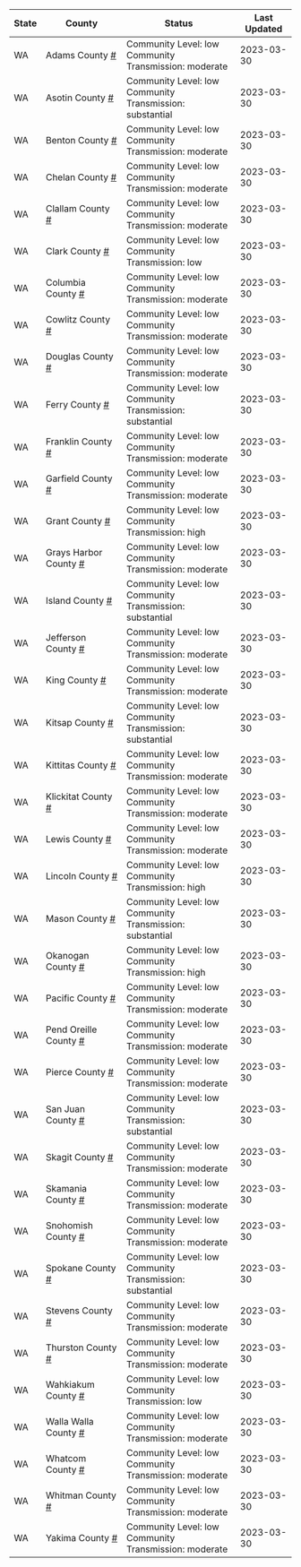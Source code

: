 State | County | Status | Last Updated
--- | --- | --- | --- 
WA | Adams County <a href="#adams_county">#</a> | <a name="adams_county"></a>Community Level: low<br/>Community Transmission: moderate | 2023-03-30
WA | Asotin County <a href="#asotin_county">#</a> | <a name="asotin_county"></a>Community Level: low<br/>Community Transmission: substantial | 2023-03-30
WA | Benton County <a href="#benton_county">#</a> | <a name="benton_county"></a>Community Level: low<br/>Community Transmission: moderate | 2023-03-30
WA | Chelan County <a href="#chelan_county">#</a> | <a name="chelan_county"></a>Community Level: low<br/>Community Transmission: moderate | 2023-03-30
WA | Clallam County <a href="#clallam_county">#</a> | <a name="clallam_county"></a>Community Level: low<br/>Community Transmission: moderate | 2023-03-30
WA | Clark County <a href="#clark_county">#</a> | <a name="clark_county"></a>Community Level: low<br/>Community Transmission: low | 2023-03-30
WA | Columbia County <a href="#columbia_county">#</a> | <a name="columbia_county"></a>Community Level: low<br/>Community Transmission: moderate | 2023-03-30
WA | Cowlitz County <a href="#cowlitz_county">#</a> | <a name="cowlitz_county"></a>Community Level: low<br/>Community Transmission: moderate | 2023-03-30
WA | Douglas County <a href="#douglas_county">#</a> | <a name="douglas_county"></a>Community Level: low<br/>Community Transmission: moderate | 2023-03-30
WA | Ferry County <a href="#ferry_county">#</a> | <a name="ferry_county"></a>Community Level: low<br/>Community Transmission: substantial | 2023-03-30
WA | Franklin County <a href="#franklin_county">#</a> | <a name="franklin_county"></a>Community Level: low<br/>Community Transmission: moderate | 2023-03-30
WA | Garfield County <a href="#garfield_county">#</a> | <a name="garfield_county"></a>Community Level: low<br/>Community Transmission: moderate | 2023-03-30
WA | Grant County <a href="#grant_county">#</a> | <a name="grant_county"></a>Community Level: low<br/>Community Transmission: high | 2023-03-30
WA | Grays Harbor County <a href="#grays_harbor_county">#</a> | <a name="grays_harbor_county"></a>Community Level: low<br/>Community Transmission: moderate | 2023-03-30
WA | Island County <a href="#island_county">#</a> | <a name="island_county"></a>Community Level: low<br/>Community Transmission: substantial | 2023-03-30
WA | Jefferson County <a href="#jefferson_county">#</a> | <a name="jefferson_county"></a>Community Level: low<br/>Community Transmission: moderate | 2023-03-30
WA | King County <a href="#king_county">#</a> | <a name="king_county"></a>Community Level: low<br/>Community Transmission: moderate | 2023-03-30
WA | Kitsap County <a href="#kitsap_county">#</a> | <a name="kitsap_county"></a>Community Level: low<br/>Community Transmission: substantial | 2023-03-30
WA | Kittitas County <a href="#kittitas_county">#</a> | <a name="kittitas_county"></a>Community Level: low<br/>Community Transmission: moderate | 2023-03-30
WA | Klickitat County <a href="#klickitat_county">#</a> | <a name="klickitat_county"></a>Community Level: low<br/>Community Transmission: moderate | 2023-03-30
WA | Lewis County <a href="#lewis_county">#</a> | <a name="lewis_county"></a>Community Level: low<br/>Community Transmission: moderate | 2023-03-30
WA | Lincoln County <a href="#lincoln_county">#</a> | <a name="lincoln_county"></a>Community Level: low<br/>Community Transmission: high | 2023-03-30
WA | Mason County <a href="#mason_county">#</a> | <a name="mason_county"></a>Community Level: low<br/>Community Transmission: substantial | 2023-03-30
WA | Okanogan County <a href="#okanogan_county">#</a> | <a name="okanogan_county"></a>Community Level: low<br/>Community Transmission: high | 2023-03-30
WA | Pacific County <a href="#pacific_county">#</a> | <a name="pacific_county"></a>Community Level: low<br/>Community Transmission: moderate | 2023-03-30
WA | Pend Oreille County <a href="#pend_oreille_county">#</a> | <a name="pend_oreille_county"></a>Community Level: low<br/>Community Transmission: moderate | 2023-03-30
WA | Pierce County <a href="#pierce_county">#</a> | <a name="pierce_county"></a>Community Level: low<br/>Community Transmission: moderate | 2023-03-30
WA | San Juan County <a href="#san_juan_county">#</a> | <a name="san_juan_county"></a>Community Level: low<br/>Community Transmission: substantial | 2023-03-30
WA | Skagit County <a href="#skagit_county">#</a> | <a name="skagit_county"></a>Community Level: low<br/>Community Transmission: moderate | 2023-03-30
WA | Skamania County <a href="#skamania_county">#</a> | <a name="skamania_county"></a>Community Level: low<br/>Community Transmission: moderate | 2023-03-30
WA | Snohomish County <a href="#snohomish_county">#</a> | <a name="snohomish_county"></a>Community Level: low<br/>Community Transmission: moderate | 2023-03-30
WA | Spokane County <a href="#spokane_county">#</a> | <a name="spokane_county"></a>Community Level: low<br/>Community Transmission: substantial | 2023-03-30
WA | Stevens County <a href="#stevens_county">#</a> | <a name="stevens_county"></a>Community Level: low<br/>Community Transmission: moderate | 2023-03-30
WA | Thurston County <a href="#thurston_county">#</a> | <a name="thurston_county"></a>Community Level: low<br/>Community Transmission: moderate | 2023-03-30
WA | Wahkiakum County <a href="#wahkiakum_county">#</a> | <a name="wahkiakum_county"></a>Community Level: low<br/>Community Transmission: low | 2023-03-30
WA | Walla Walla County <a href="#walla_walla_county">#</a> | <a name="walla_walla_county"></a>Community Level: low<br/>Community Transmission: moderate | 2023-03-30
WA | Whatcom County <a href="#whatcom_county">#</a> | <a name="whatcom_county"></a>Community Level: low<br/>Community Transmission: moderate | 2023-03-30
WA | Whitman County <a href="#whitman_county">#</a> | <a name="whitman_county"></a>Community Level: low<br/>Community Transmission: moderate | 2023-03-30
WA | Yakima County <a href="#yakima_county">#</a> | <a name="yakima_county"></a>Community Level: low<br/>Community Transmission: moderate | 2023-03-30
